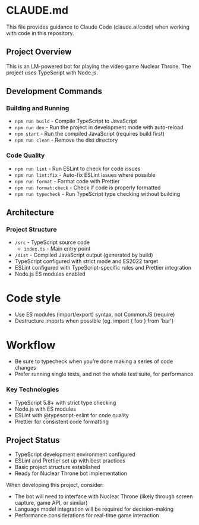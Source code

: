 # CLAUDE.md

This file provides guidance to Claude Code (claude.ai/code) when working with code in this repository.

## Project Overview

This is an LM-powered bot for playing the video game Nuclear Throne. The project uses TypeScript with Node.js.

## Development Commands

### Building and Running

- `npm run build` - Compile TypeScript to JavaScript
- `npm run dev` - Run the project in development mode with auto-reload
- `npm start` - Run the compiled JavaScript (requires build first)
- `npm run clean` - Remove the dist directory

### Code Quality

- `npm run lint` - Run ESLint to check for code issues
- `npm run lint:fix` - Auto-fix ESLint issues where possible
- `npm run format` - Format code with Prettier
- `npm run format:check` - Check if code is properly formatted
- `npm run typecheck` - Run TypeScript type checking without building

## Architecture

### Project Structure

- `/src` - TypeScript source code
  - `index.ts` - Main entry point
- `/dist` - Compiled JavaScript output (generated by build)
- TypeScript configured with strict mode and ES2022 target
- ESLint configured with TypeScript-specific rules and Prettier integration
- Node.js ES modules enabled

# Code style

- Use ES modules (import/export) syntax, not CommonJS (require)
- Destructure imports when possible (eg. import { foo } from 'bar')

# Workflow

- Be sure to typecheck when you’re done making a series of code changes
- Prefer running single tests, and not the whole test suite, for performance

### Key Technologies

- TypeScript 5.8+ with strict type checking
- Node.js with ES modules
- ESLint with @typescript-eslint for code quality
- Prettier for consistent code formatting

## Project Status

- TypeScript development environment configured
- ESLint and Prettier set up with best practices
- Basic project structure established
- Ready for Nuclear Throne bot implementation

When developing this project, consider:

- The bot will need to interface with Nuclear Throne (likely through screen capture, game API, or similar)
- Language model integration will be required for decision-making
- Performance considerations for real-time game interaction
